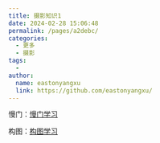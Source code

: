 ```yaml
---
title: 摄影知识1
date: 2024-02-28 15:06:48
permalink: /pages/a2debc/
categories:
  - 更多
  - 摄影
tags:
  - 
author: 
  name: eastonyangxu
  link: https://github.com/eastonyangxu/
---
```


慢门：[慢门学习](https://joyou.tuchong.com/t/14199390/)

构图：[构图学习](https://mp.weixin.qq.com/s?__biz=MzI4NDA5MzE5NQ==&mid=2247484909&idx=1&sn=006eadbb31ef7d4f0ec9b9732dbf8690&chksm=eb81fb89dcf6729f5c56ddd89ef669b458bb5fda9f150e5f6daddf0979dbf88eec508d51b0d6&scene=21#wechat_redirect)

